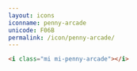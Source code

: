 ```yaml
---
layout: icons
iconname: penny-arcade
unicode: F06B
permalink: /icon/penny-arcade/
---
```


``` html
<i class="mi mi-penny-arcade"></i>
```
